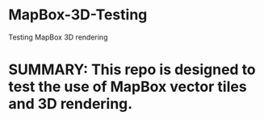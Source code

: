 # MapBox-3D-Testing
Testing MapBox 3D rendering
#
# SUMMARY:  This repo is designed to test the use of MapBox vector tiles and 3D rendering.
